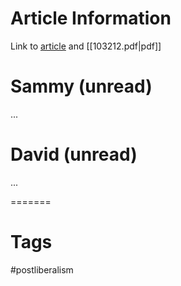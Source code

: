 # Article Information

Link to [article](https://www.foreignaffairs.com/reviews/whos-afraid-freedom-liberalism-hobbes) and [[103212.pdf|pdf]]
# Sammy (unread)

...

# David (unread)

...

=======
# Tags

#postliberalism